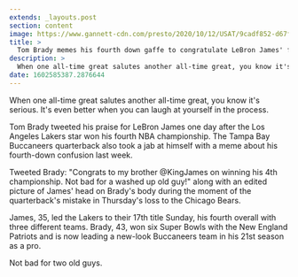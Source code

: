 ```yaml
--- 
extends: _layouts.post 
section: content 
image: https://www.gannett-cdn.com/presto/2020/10/12/USAT/9cadf852-d67f-41f6-8bce-429710479de2-AP_Buccaneers_Bears_Football.jpg?crop=2999,1687,x0,y62&width=2999&height=1687&format=pjpg&auto=webp 
title: > 
  Tom Brady memes his fourth down gaffe to congratulate LeBron James' fourth NBA title 
description: > 
  When one all-time great salutes another all-time great, you know it's serious.Tom Brady tweeted his praise for LeBron James one day after the Los Angeles Lakers star won his fourth NBA championship.The Tampa Bay Buccaneers quarterback also took a jab at himself with a meme about his fourth-down confusion last week.James, 35, led the Lakers to their 17th title Sunday, his fourth overall with three different teams.Brady, 43, won six Super Bowls with the New England Patriots and is now leading a new-look Buccaneers team in his 21st season as a pro. 
date: 1602585387.2876644 
--- 
```

When one all-time great salutes another all-time great, you know it's serious. It's even better when you can laugh at yourself in the process.

Tom Brady tweeted his praise for LeBron James one day after the Los Angeles Lakers star won his fourth NBA championship. The Tampa Bay Buccaneers quarterback also took a jab at himself with a meme about his fourth-down confusion last week.

Tweeted Brady: "Congrats to my brother @KingJames on winning his 4th championship. Not bad for a washed up old guy!" along with an edited picture of James' head on Brady's body during the moment of the quarterback's mistake in Thursday's loss to the Chicago Bears.

James, 35, led the Lakers to their 17th title Sunday, his fourth overall with three different teams. Brady, 43, won six Super Bowls with the New England Patriots and is now leading a new-look Buccaneers team in his 21st season as a pro.

Not bad for two old guys.